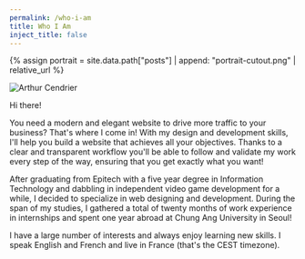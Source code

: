 ```yaml
---
permalink: /who-i-am
title: Who I Am
inject_title: false
---
```


{% assign portrait = site.data.path["posts"] | append: "portrait-cutout.png" | relative_url %}

<div class="portrait-container">
  <img class="portrait" src="{{ portrait }}" alt="Arthur Cendrier">
</div>

Hi there!

You need a modern and elegant website to drive more traffic to your business? That's where I come in! With my design and development skills, I'll help you build a website that achieves all your objectives. Thanks to a clear and transparent workflow you'll be able to follow and validate my work every step of the way, ensuring that you get exactly what you want!

After graduating from Epitech with a five year degree in Information Technology and dabbling in independent video game development for a while, I decided to specialize in web designing and development.
During the span of my studies, I gathered a total of twenty months of work experience in internships and spent one year abroad at Chung Ang University in Seoul!

I have a large number of interests and always enjoy learning new skills. I speak English and French and live in France (that's the CEST timezone).
